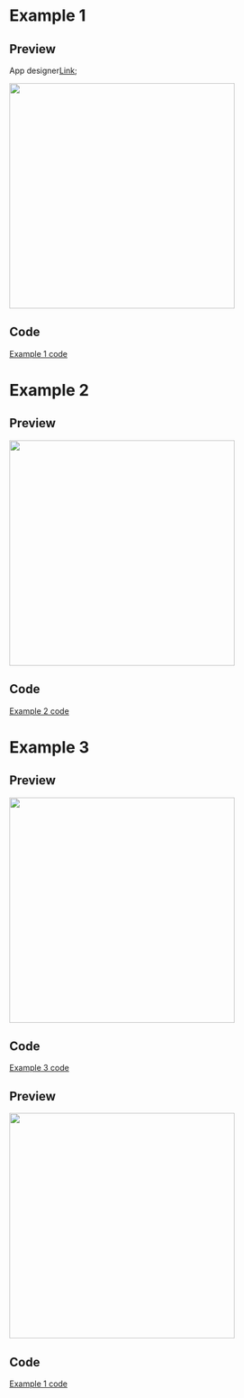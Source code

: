 # Example 1

## Preview
App designer[Link](https://dribbble.com/shots/6459693-Creative-layout-design);

<img src="https://raw.githubusercontent.com/ReinBentdal/division/master/example/assets/demo_app.png" width="400">

## Code

[Example 1 code](https://github.com/ReinBentdal/division/blob/master/example/example/example_1.dart)

# Example 2

## Preview

<img src="https://raw.githubusercontent.com/ReinBentdal/division/master/example/assets/elevation_animation.gif" width="400">

## Code

[Example 2 code](https://github.com/ReinBentdal/division/blob/master/example/example/example_2.dart)

# Example 3

## Preview

<img src="https://raw.githubusercontent.com/ReinBentdal/division/master/example/assets/elevation_demo.png" width="400">

## Code

[Example 3 code](https://github.com/ReinBentdal/division/blob/master/example/example/example_3.dart)

## Preview

<img src="https://raw.githubusercontent.com/ReinBentdal/division/master/example/assets/demo_app_2.png" width="400">

## Code

[Example 1 code](https://github.com/ReinBentdal/division/blob/master/example/example/example_4.dart)